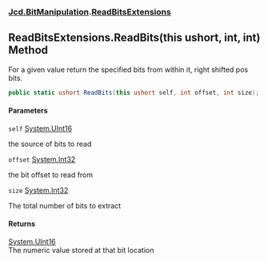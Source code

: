 ### [Jcd.BitManipulation](Jcd.BitManipulation.md 'Jcd.BitManipulation').[ReadBitsExtensions](Jcd.BitManipulation.ReadBitsExtensions.md 'Jcd.BitManipulation.ReadBitsExtensions')

## ReadBitsExtensions.ReadBits(this ushort, int, int) Method

For a given value return the specified bits from within it, right shifted pos bits.

```csharp
public static ushort ReadBits(this ushort self, int offset, int size);
```
#### Parameters

<a name='Jcd.BitManipulation.ReadBitsExtensions.ReadBits(thisushort,int,int).self'></a>

`self` [System.UInt16](https://docs.microsoft.com/en-us/dotnet/api/System.UInt16 'System.UInt16')

the source of bits to read

<a name='Jcd.BitManipulation.ReadBitsExtensions.ReadBits(thisushort,int,int).offset'></a>

`offset` [System.Int32](https://docs.microsoft.com/en-us/dotnet/api/System.Int32 'System.Int32')

the bit offset to read from

<a name='Jcd.BitManipulation.ReadBitsExtensions.ReadBits(thisushort,int,int).size'></a>

`size` [System.Int32](https://docs.microsoft.com/en-us/dotnet/api/System.Int32 'System.Int32')

The total number of bits to extract

#### Returns
[System.UInt16](https://docs.microsoft.com/en-us/dotnet/api/System.UInt16 'System.UInt16')  
The numeric value stored at that bit location